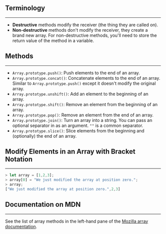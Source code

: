 ## Terminology
<hr />

* **Destructive** methods modify the receiver (the thing they are called on). 
* **Non-destructive** methods don't modify the receiver, they create a brand new array. For non-destructive methods, you'll need to store the return value of the method in a variable.

## Methods
<hr />

* `Array.prototype.push()`: Push elements to the end of an array.
* `Array.prototype.concat()`: Concatenate elements to the end of an array. Similar to `Array.prototype.push()` except it doesn't modify the original array.
* `Array.prototype.unshift()`: Add an element to the beginning of an array.
* `Array.prototype.shift()`: Remove an element from the beginning of an array.
* `Array.prototype.pop()`: Remove an element from the end of an array.
* `Array.prototype.join()`: Turn an array into a string. You can pass an optional separator in as an argument. `""` is a common separator.
* `Array.prototype.slice()`: Slice elements from the beginning and (optionally) the end of an array.

## Modify Elements in an Array with Bracket Notation
<hr />

```js
> let array = [1,2,3];
> array[0] = "We just modified the array at position zero.";
> array;
["We just modified the array at position zero.",2,3]
```

## Documentation on MDN
---

See the list of array methods in the left-hand pane of the [Mozilla array documentation](https://developer.mozilla.org/en-US/docs/Web/JavaScript/Reference/Global_Objects/Array).
